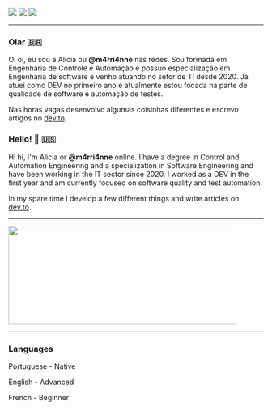 [![](https://img.shields.io/badge/Twitter-1DA1F2?style=for-the-badge&logo=twitter&logoColor=white)](https://twitter.com/m4rri4nne)
[![](https://img.shields.io/badge/LinkedIn-0077B5?style=for-the-badge&logo=linkedin&logoColor=white)](https://www.linkedin.com/in/alicia-gonçalves-paula/)
[![](https://img.shields.io/badge/dev.to-0A0A0A?style=for-the-badge&logo=dev.to&logoColor=white)](https://dev.to/m4rri4nne)

---
### Olar 🇧🇷

Oi oi, eu sou a Alicia ou **@m4rri4nne** nas redes. Sou formada em Engenharia de Controle e Automação e possuo especialização em Engenharia de software e venho atuando no setor de TI desde 2020. Já atuei como DEV no primeiro ano e atualmente estou focada na parte de qualidade de software e automação de testes. 

Nas horas vagas desenvolvo algumas coisinhas diferentes e escrevo artigos no [dev.to](https://dev.to/m4rri4nne). 


### Hello! 👋 🇺🇸

Hi hi, I'm Alicia or **@m4rri4nne** online. I have a degree in Control and Automation Engineering and a specialization in Software Engineering and have been working in the IT sector since 2020. I worked as a DEV in the first year and am currently focused on software quality and test automation.

In my spare time I develop a few different things and write articles on [dev.to](https://dev.to/m4rri4nne).

--- 
<a href="https://github-readme-stats.vercel.app/api/top-langs/?username=m4rri4nne&theme=dracula">
  <img src="https://github-readme-stats.vercel.app/api/top-langs/?username=m4rri4nne&theme=dracula" width="450" height="195">
</a>

---
### Languages

Portuguese - Native

English - Advanced 

French - Beginner
